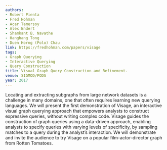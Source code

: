 ```yaml
---
authors:
- Robert Pienta
- Fred Hohman
- Acar Tamersoy
- Alex Endert
- Shamkant B. Navathe
- Hanghang Tong
- Duen Horng (Polo) Chau
link: https://fredhohman.com/papers/visage
tags:
- Graph Querying
- Interactive Querying
- Query Construction
title: Visual Graph Query Construction and Refinement.
venue: SIGMOD/PODS
year: 2017
---
```

Locating and extracting subgraphs from large network datasets is a challenge in many domains, one that often requires learning new querying languages. We will present the first demonstration of Visage, an interactive visual graph querying approach that empowers analysts to construct expressive queries, without writing complex code. Visage guides the construction of graph queries using a data-driven approach, enabling analysts to specify queries with varying levels of specificity, by sampling matches to a query during the analyst’s interaction. We will demonstrate and invite the audience to try Visage on a popular film-actor-director graph from Rotten Tomatoes.
